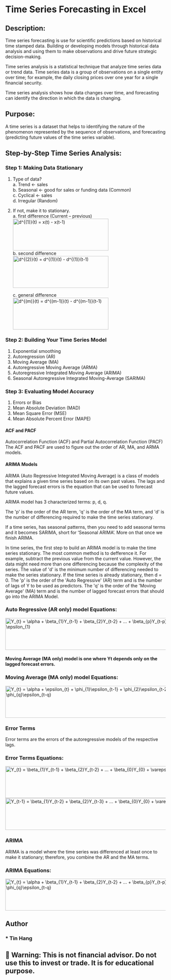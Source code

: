 # Time Series Forecasting in Excel  

## Description:  
Time series forecasting is use for scientific predictions based on historical time stamped data. Building or developing models through historical data analysis and using them to make observations and drive future strategic decision-making.  

Time series analysis is a statistical technique that analyze time series data or trend data. Time series data is a group of observations on a single entity over time; for example, the daily closing prices over one year for a single financial security.  

Time series analysis shows how data changes over time, and forecasting can identify the direction in which the data is changing.  

## Purpose:  
A time series is a dataset that helps to identifying the nature of the phenomenon represented by the sequence of observations, and forecasting (predicting future values of the time series variable).   

## Step-by-Step Time Series Analysis:  
### Step 1: Making Data Stationary
   1. Type of data?  
      a. Trend <- sales   
      b. Seasonal <- good for sales or funding data (Common)    
      c. Cyclical <- sales  
      d. Irregular (Random)  
   2. If not, make it to stationary.  
      a. first difference (Current – previous)       
      <img src="https://latex.codecogs.com/svg.image?d^{(1)}(t)&space;=&space;x(t)&space;-&space;x(t-1)" title="d^{(1)}(t) = x(t) - x(t-1)" width="300" height="100">     
      b. second difference  
      <img src="https://latex.codecogs.com/svg.image?d^{(2)}(t)&space;=&space;d^{(1)}(t)&space;-&space;d^{(1)}(t-1)" title="d^{(2)}(t) = d^{(1)}(t) - d^{(1)}(t-1)" width="300" height="100">     
      
      c. general difference     
      <img src="https://latex.codecogs.com/svg.image?d^{(m)}(t)&space;=&space;d^{(m-1)}(t)&space;-&space;d^{(m-1)}(t-1)" title="d^{(m)}(t) = d^{(m-1)}(t) - d^{(m-1)}(t-1)" width="300" height="100">  
      
### Step 2: Building Your Time Series Model
   1. Exponential smoothing  
   2. Autoregression (AR)  
   3. Moving Average (MA)  
   4. Autoregressive Moving Average (ARMA)  
   5. Autoregressive Integrated Moving Average (ARIMA)  
   6. Seasonal Autoregressive Integrated Moving-Average (SARIMA)   
### Step 3: Evaluating Model Accuracy
   1. Errors or Bias  
   2. Mean Absolute Deviation (MAD)  
   3. Mean Square Error (MSE)  
   4. Mean Absolute Percent Error (MAPE)  

#### ACF and PACF  
Autocorrelation Function (ACF) and Partial Autocorrelation Function (PACF) The ACF and PACF are used to figure out the order of AR, MA, and ARMA models.  

#### ARIMA Models  
ARIMA (Auto Regressive Integrated Moving Average) is a class of models that explains a given time series based on its own past values. The lags and the lagged forecast errors is the equation that can be used to forecast future values. 

ARIMA model has 3 characterized terms: p, d, q.  

The 'p' is the order of the AR term, 'q' is the order of the MA term, and 'd' is the number of differencing required to make the time series stationary.

If a time series, has seasonal patterns, then you need to add seasonal terms and it becomes SARIMA, short for ‘Seasonal ARIMA’. More on that once we finish ARIMA.  

In time series, the first step to build an ARIMA model is to make the time series stationary. The most common method is to defference it. For example, subtract the previous value from the current value.  However, the data might need more than one differencing because the complexity of the series. The value of 'd' is the minimum number of differencing needed to make the series stationary. If the time series is already stationary, then d = 0. The 'p' is the order of the 'Auto Regressive' (AR) term and is the number of lags of Y to be used as predictors. The 'q' is the order of the 'Moving Average' (MA) term and is the number of lagged forecast errors that should go into the ARIMA Model.        

### Auto Regressive (AR only) model Equations:  
<img src="https://latex.codecogs.com/svg.image?Y_{t}&space;=&space;\alpha&space;&plus;&space;\beta_{1}Y_{t-1}&space;&plus;&space;\beta_{2}Y_{t-2}&space;&plus;&space;...&space;&plus;&space;\beta_{p}Y_{t-p}&space;&plus;&space;\epsilon_{1}" title="Y_{t} = \alpha + \beta_{1}Y_{t-1} + \beta_{2}Y_{t-2} + ... + \beta_{p}Y_{t-p} + \epsilon_{1}" width="600" height="100">
   
#### Moving Average (MA only) model is one where Yt depends only on the lagged forecast errors.  

### Moving Average (MA only) model Equations:  
<img src="https://latex.codecogs.com/svg.image?Y_{t}&space;=&space;\alpha&space;&space;&plus;&space;\epsilon_{t}&space;&plus;&space;\phi_{1}\epsilon_{t-1}&space;&plus;&space;\phi_{2}\epsilon_{t-2}...&plus;&space;\phi_{q}\epsilon_{t-q}" title="Y_{t} = \alpha + \epsilon_{t} + \phi_{1}\epsilon_{t-1} + \phi_{2}\epsilon_{t-2}...+ \phi_{q}\epsilon_{t-q}" width="600" height="100">  

### Error Terms   
Error terms are the errors of the autoregressive models of the respective lags.  

### Error Terms Equations:    

<img src="https://latex.codecogs.com/svg.image?Y_{t}&space;=&space;\beta_{1}Y_{t-1}&space;&plus;&space;\beta_{2}Y_{t-2}&space;&plus;&space;...&space;&plus;&space;\beta_{0}Y_{0}&space;&plus;&space;\varepsilon_{t}" title="Y_{t} = \beta_{1}Y_{t-1} + \beta_{2}Y_{t-2} + ... + \beta_{0}Y_{0} + \varepsilon_{t}" width="600" height="100">  

<img src="https://latex.codecogs.com/svg.image?Y_{t-1}&space;=&space;\beta_{1}Y_{t-2}&space;&plus;&space;\beta_{2}Y_{t-3}&space;&plus;&space;...&space;&plus;&space;\beta_{0}Y_{0}&space;&plus;&space;\varepsilon_{t-1}" title="Y_{t-1} = \beta_{1}Y_{t-2} + \beta_{2}Y_{t-3} + ... + \beta_{0}Y_{0} + \varepsilon_{t-1}" width="600" height="100">  

### ARIMA  
ARIMA is a model where the time series was differenced at least once to make it stationary; therefore, you combine the AR and the MA terms. 

### ARIMA Equations:    
<img src="https://latex.codecogs.com/svg.image?Y_{t}&space;=&space;\alpha&space;&plus;&space;\beta_{1}Y_{t-1}&space;&plus;&space;\beta_{2}Y_{t-2}&space;&plus;&space;...&space;&plus;&space;\beta_{p}Y_{t-p}\epsilon_{t}&space;&plus;&space;\phi_{1}\epsilon_{t-1}&space;&plus;&space;\phi_{2}\epsilon_{t-2}&space;&plus;&space;...&space;&plus;&space;\phi_{q}\epsilon_{t-q}" title="Y_{t} = \alpha + \beta_{1}Y_{t-1} + \beta_{2}Y_{t-2} + ... + \beta_{p}Y_{t-p}\epsilon_{t} + \phi_{1}\epsilon_{t-1} + \phi_{2}\epsilon_{t-2} + ... + \phi_{q}\epsilon_{t-q}" width="1000" height="100">
  
## Author  
### * Tin Hang  

## 🔴 Warning: This is not financial advisor.  Do not use this to invest or trade. It is for educational purpose.  
